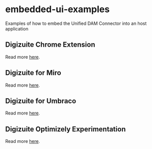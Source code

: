 # embedded-ui-examples
Examples of how to embed the Unified DAM Connector into an host application

## Digizuite Chrome Extension
Read more [here](./digizuite-chrome-extension/README.md).

## Digizuite for Miro
Read more [here](./digizuite-for-miro/README.md).

## Digizuite for Umbraco
Read more [here](./digizuite-for-umbraco/README.md).

## Digizuite Optimizely Experimentation
Read more [here](./digizuite-optimizely-experimentation/README.md).
